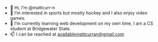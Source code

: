 - 👋 Hi, I’m @mattcurr-n
- 👀 I’m interested in sports but mostly hockey and I also enjoy video games.
- 🌱 I’m currently learning web development on my own time, I am a CS student at Bridgewater State.
- 📫 I can be reached at availablemattcurran@gmail.com

<!---
mattcurr-n/mattcurr-n is a ✨ special ✨ repository because its `README.md` (this file) appears on your GitHub profile.
You can click the Preview link to take a look at your changes.
--->
